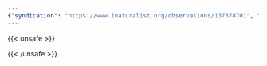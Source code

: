 ```yaml
---
{"syndication": "https://www.inaturalist.org/observations/137378701", "date": "2022-10-02T16:28:36-04:00", "taxon": {"name": "Lithobates pipiens", "common_name": "Northern Leopard Frog"}, "quality_grade": "research", "identifications_most_agree": true, "species_guess": "Northern Leopard Frog", "identifications_most_disagree": false, "captive": false, "project_ids": [], "community_taxon_id": 66003, "geojson": {"type": "Point", "coordinates": [-75.2404311111, 43.1040716667]}, "owners_identification_from_vision": false, "identifications_count": 3, "obscured": false, "num_identification_agreements": 3, "num_identification_disagreements": 0, "place_guess": "Utica, NY, USA", "photos": [{"id": 234621708, "license_code": "cc-by-nc", "original_dimensions": {"width": 1536, "height": 2048}, "url": "https://inaturalist-open-data.s3.amazonaws.com/photos/234621708/square.jpeg", "attribution": "(c) Brandon Rozek, some rights reserved (CC BY-NC)", "flags": [], "moderator_actions": [], "hidden": false}, {"id": 234621720, "license_code": "cc-by-nc", "original_dimensions": {"width": 1536, "height": 2048}, "url": "https://inaturalist-open-data.s3.amazonaws.com/photos/234621720/square.jpeg", "attribution": "(c) Brandon Rozek, some rights reserved (CC BY-NC)", "flags": [], "moderator_actions": [], "hidden": false}]}
---
```

{{< unsafe >}}

{{< /unsafe >}}
